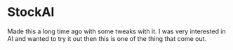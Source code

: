 # StockAI
Made this a long time ago with some tweaks with it. I was very interested in AI and wanted to try it out then this is one of the thing that come out.
